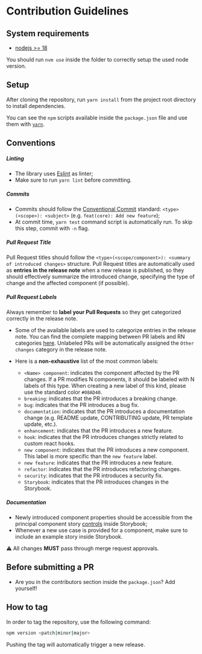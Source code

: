 # Contribution Guidelines

## System requirements

* [nodejs >= 18](https://nodejs.org/en/)

You should run `nvm use` inside the folder to correctly setup the used node version.

## Setup

After cloning the repository, run `yarn install` from the project root directory to install dependencies.

You can see the `npm` scripts available inside the `package.json` file and use them with [`yarn`](https://yarnpkg.com/getting-started/usage).

## Conventions

##### Linting
* The library uses [Eslint](https://eslint.org/docs/) as linter;
* Make sure to run `yarn lint` before committing.

##### Commits
* Commits should follow the [Conventional Commit](https://www.conventionalcommits.org/) standard: `<type>(<scope>): <subject>` (e.g. `feat(core): Add new feature`);
* At commit time, `yarn test` command script is automatically run. To skip this step, commit with `-n` flag.

##### Pull Request Title

Pull Request titles should follow the `<type>(<scope/component>): <summary of introduced changes>` structure. Pull Request titles are automatically used as **entries in the release note** when a new release is published, so they should effectively summarize the introduced change, specifying the type of change and the affected component (if possible).

##### Pull Request Labels

Always remember to **label your Pull Requests** so they get categorized correctly in the release note.

- Some of the available labels are used to categorize entries in the release note. You can find the complete mapping between PR labels and RN categories [here](https://github.com/mia-platform/design-system/blob/main/.github/release.yml). Unlabeled PRs will be automatically assigned the `Other changes` category in the release note.
- Here is a **non-exhaustive** list of the most common labels:

  - `<Name> component`: indicates the component affected by the PR changes. If a PR modifies N components, it should be labeled with N labels of this type. When creating a new label of this kind, please use the standard color `#08AD40`.
  - `breaking`: indicates that the PR introduces a breaking change.
  - `bug`: indicates that the PR introduces a bug fix.
  - `documentation`: indicates that the PR introduces a documentation change (e.g. README update, CONTRIBUTING update, PR template update, etc.).
  - `enhancement`: indicates that the PR introduces a new feature.
  - `hook`: indicates that the PR introduces changes strictly related to custom react hooks.
  - `new component`: indicates that the PR introduces a new component. This label is more specific than the `new feature` label.
  - `new feature`: indicates that the PR introduces a new feature.
  - `refactor`: indicates that the PR introduces refactoring changes.
  - `security`: indicates that the PR introduces a security fix.
  - `Storybook`: indicates that the PR introduces changes in the Storybook.

##### Documentation
* Newly introduced component properties should be accessible from the principal component story [controls](https://storybook.js.org/docs/react/essentials/controls) inside Storybook;
* Whenever a new use case is provided for a component, make sure to include an example story inside Storybook.

:warning: All changes **MUST** pass through merge request approvals.

## Before submitting a PR

 * Are you in the contributors section inside the `package.json`? Add yourself!

## How to tag

In order to tag the repository, use the following command:

```sh
npm version <patch|minor|major>
```

Pushing the tag will automatically trigger a new release.